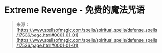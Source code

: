 <!--yml

category: 未分类

date: 2024-06-12 18:58:42

-->

# Extreme Revenge - 免费的魔法咒语

> 来源：[https://www.spellsofmagic.com/spells/spiritual_spells/defense_spells/17536/page.html#0001-01-01](https://www.spellsofmagic.com/spells/spiritual_spells/defense_spells/17536/page.html#0001-01-01)
